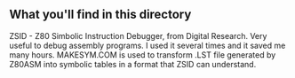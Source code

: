 ## What you'll find in this directory ##
ZSID - Z80 Simbolic Instruction Debugger, from Digital Research. Very useful to debug assembly programs. I used it several times and it saved me many hours. MAKESYM.COM is used to transform .LST file generated by Z80ASM into symbolic tables in a format that ZSID can understand.